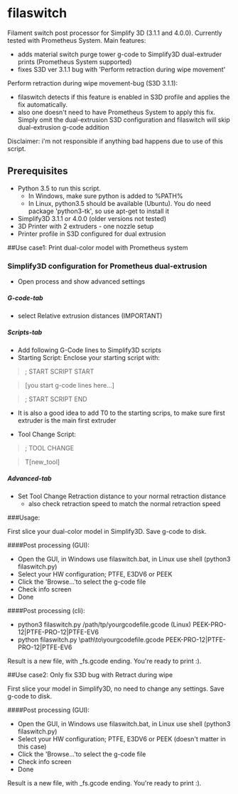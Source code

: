 filaswitch
==============================
Filament switch post processor for Simplify 3D (3.1.1 and 4.0.0).
Currently tested with Prometheus System.
Main features:
- adds material switch purge tower g-code to Simplify3D dual-extruder prints (Prometheus System supported)
- fixes S3D ver 3.1.1 bug with 'Perform retraction during wipe movement'

Perform retraction during wipe movement-bug (S3D 3.1.1):
- filaswitch detects if this feature is enabled in S3D profile and applies the fix automatically.
- also one doesn't need to have Prometheus System to apply this fix. Simply omit the dual-extrusion S3D configuration and filaswitch will skip 
 dual-extrusion g-code addition

Disclaimer: i'm not responsible if anything bad happens due to use of this script.

Prerequisites
-------------
* Python 3.5 to run this script.
    * In Windows, make sure python is added to %PATH%
    * In Linux, python3.5 should be available (Ubuntu). You do need package 'python3-tk', so use apt-get to install it
* Simplify3D 3.1.1 or 4.0.0 (older versions not tested)
* 3D Printer with 2 extruders - one nozzle setup
* Printer profile in S3D configured for dual extrusion

##Use case1:
Print dual-color model with Prometheus system

### Simplify3D configuration for Prometheus dual-extrusion

* Open process and show advanced settings
##### G-code-tab
* select Relative extrusion distances (IMPORTANT)
##### Scripts-tab 
* Add following G-Code lines to Simplify3D scripts
* Starting Script: Enclose your starting script with:
> ; START SCRIPT START

> [you start g-code lines here...]

> ; START SCRIPT END

* It is also a good idea to add T0 to the starting scrips, to make sure first extruder is the main first extruder

* Tool Change Script:
> ; TOOL CHANGE

> T[new_tool]

##### Advanced-tab
* Set Tool Change Retraction distance to your normal retraction distance
    * also check retraction speed to match the normal retraction speed

###Usage:

First slice your dual-color model in Simplify3D.
Save g-code to disk.

####Post processing (GUI):
* Open the GUI, in Windows use filaswitch.bat, in Linux use shell (python3 filaswitch.py)
* Select your HW configuration; PTFE, E3DV6 or PEEK
* Click the 'Browse...'to select the g-code file
* Check info screen
* Done

####Post processing (cli):
* python3 filaswitch.py /path/tp/yourgcodefile.gcode (Linux) PEEK-PRO-12|PTFE-PRO-12|PTFE-EV6
* python filaswitch.py \path\to\yourgcodefile.gcode PEEK-PRO-12|PTFE-PRO-12|PTFE-EV6

Result is a new file, with _fs.gcode ending. You're ready to print :).


##Use case2:
Only fix S3D bug with Retract during wipe

First slice your model in Simplify3D, no need to change any settings.
Save g-code to disk.

####Post processing (GUI):
* Open the GUI, in Windows use filaswitch.bat, in Linux use shell (python3 filaswitch.py)
* Select your HW configuration; PTFE, E3DV6 or PEEK (doesn't matter in this case)
* Click the 'Browse...'to select the g-code file
* Check info screen
* Done
 
Result is a new file, with _fs.gcode ending. You're ready to print :).